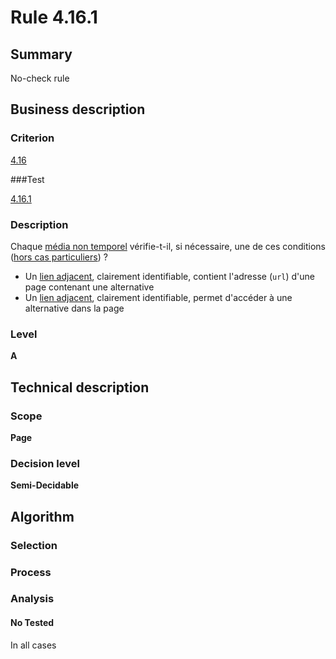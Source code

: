 # Rule 4.16.1

## Summary

No-check rule

## Business description

### Criterion

[4.16](http://references.modernisation.gouv.fr/sites/default/files/RGAA3_RC2-1/referentiel_technique.htm#crit-4-16)

###Test

[4.16.1](http://references.modernisation.gouv.fr/sites/default/files/RGAA3_RC2-1/referentiel_technique.htm#test-4-16-1)

### Description

Chaque <a href="http://references.modernisation.gouv.fr/sites/default/files/RGAA3_RC2-1/glossaire.htm#mMediaNoTemp">m&eacute;dia non temporel</a> v&eacute;rifie-t-il, si n&eacute;cessaire, une de ces conditions (<a href="http://references.modernisation.gouv.fr/sites/default/files/RGAA3_RC2-1/cas_particulier.htm#cpCrit4-16" title="Cas particuliers pour le crit&egrave;re 4.16">hors cas particuliers</a>) ? 
 
 *  Un <a href="http://references.modernisation.gouv.fr/sites/default/files/RGAA3_RC2-1/glossaire.htm#mLienAdj">lien adjacent</a>, clairement identifiable, contient l'adresse (`url`) d'une page contenant une alternative 
 *  Un <a href="http://references.modernisation.gouv.fr/sites/default/files/RGAA3_RC2-1/glossaire.htm#mLienAdj">lien adjacent</a>, clairement identifiable, permet d'acc&eacute;der &agrave; une alternative dans la page 


### Level

**A**

## Technical description

### Scope

**Page**

### Decision level

**Semi-Decidable**

## Algorithm

### Selection

### Process

### Analysis

#### No Tested 

In all cases
